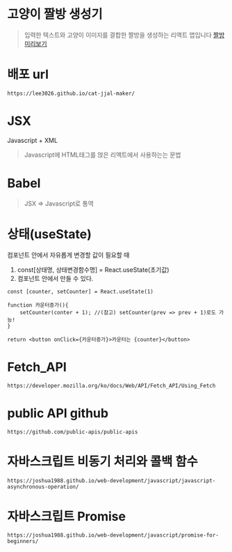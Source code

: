 # 고양이 짤방 생성기

> 입력한 텍스트와 고양이 이미지를 결합한 짤방을 생성하는 리액트 앱입니다
> [짤방 미리보기](https://milooy.github.io/cat-jjal-maker/)

# 배포 url

```
https://lee3026.github.io/cat-jjal-maker/
```

# JSX

Javascript + XML

> Javascript에 HTML태그를 얹은 리액트에서 사용하는는 문법

# Babel

> JSX => Javascript로 통역

# 상태(useState)

컴포넌트 안에서 자유롭게 변경할 값이 필요할 때

1. const[상태명, 상태변경함수명] = React.useState(초기값)
2. 컴포넌트 안에서 만들 수 있다.

```
const [counter, setCounter] = React.useState(1)

function 카운터증가(){
    setCounter(conter + 1); //(참고) setCounter(prev => prev + 1)로도 가능!
}

return <button onClick={카운터증가}>카운터는 {counter}</button>
```

# Fetch_API

```
https://developer.mozilla.org/ko/docs/Web/API/Fetch_API/Using_Fetch
```

# public API github

```
https://github.com/public-apis/public-apis
```

# 자바스크립트 비동기 처리와 콜백 함수

```
https://joshua1988.github.io/web-development/javascript/javascript-asynchronous-operation/
```

# 자바스크립트 Promise

```
https://joshua1988.github.io/web-development/javascript/promise-for-beginners/
```

